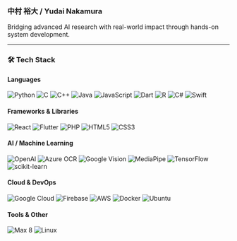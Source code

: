 ### 中村 裕大 / Yudai Nakamura
Bridging advanced AI research with real-world impact through hands-on system development.

---

<!-- ─── Tech Stack ─────────────────────────────────────────── -->
### 🛠 Tech Stack

#### Languages
![Python](https://img.shields.io/badge/Python-3776AB?style=for-the-badge&logo=python&logoColor=white)
![C](https://img.shields.io/badge/C-00599C?style=for-the-badge&logo=c&logoColor=white)
![C++](https://img.shields.io/badge/C%2B%2B-00599C?style=for-the-badge&logo=c%2B%2B&logoColor=white)
![Java](https://img.shields.io/badge/Java-007396?style=for-the-badge&logo=openjdk&logoColor=white)
![JavaScript](https://img.shields.io/badge/JavaScript-F7DF1E?style=for-the-badge&logo=javascript&logoColor=black)
![Dart](https://img.shields.io/badge/Dart-0175C2?style=for-the-badge&logo=dart&logoColor=white)
![R](https://img.shields.io/badge/R-276DC3?style=for-the-badge&logo=r&logoColor=white)
![C#](https://img.shields.io/badge/C%23-239120?style=for-the-badge&logo=c-sharp&logoColor=white)
![Swift](https://img.shields.io/badge/Swift-FA7343?style=for-the-badge&logo=swift&logoColor=white)

#### Frameworks & Libraries
![React](https://img.shields.io/badge/React-61DAFB?style=for-the-badge&logo=react&logoColor=black)
![Flutter](https://img.shields.io/badge/Flutter-02569B?style=for-the-badge&logo=flutter&logoColor=white)
![PHP](https://img.shields.io/badge/PHP-777BB4?style=for-the-badge&logo=php&logoColor=white)
![HTML5](https://img.shields.io/badge/HTML5-E34F26?style=for-the-badge&logo=html5&logoColor=white)
![CSS3](https://img.shields.io/badge/CSS3-1572B6?style=for-the-badge&logo=css3&logoColor=white)

#### AI / Machine Learning
![OpenAI](https://img.shields.io/badge/OpenAI-412991?style=for-the-badge&logo=openai&logoColor=white)
![Azure OCR](https://img.shields.io/badge/Azure%20OCR-0078D4?style=for-the-badge&logo=microsoftazure&logoColor=white)
![Google Vision](https://img.shields.io/badge/Google%20Vision-4285F4?style=for-the-badge&logo=google&logoColor=white)
![MediaPipe](https://img.shields.io/badge/MediaPipe-FF6F00?style=for-the-badge&logo=google&logoColor=white)
![TensorFlow](https://img.shields.io/badge/TensorFlow-FF6F00?style=for-the-badge&logo=tensorflow&logoColor=white)
![scikit-learn](https://img.shields.io/badge/scikit--learn-F7931E?style=for-the-badge&logo=scikit-learn&logoColor=white)

#### Cloud & DevOps
![Google Cloud](https://img.shields.io/badge/GCP-4285F4?style=for-the-badge&logo=googlecloud&logoColor=white)
![Firebase](https://img.shields.io/badge/Firebase-FFCA28?style=for-the-badge&logo=firebase&logoColor=black)
![AWS](https://img.shields.io/badge/AWS-232F3E?style=for-the-badge&logo=amazon-aws&logoColor=white)
![Docker](https://img.shields.io/badge/Docker-2496ED?style=for-the-badge&logo=docker&logoColor=white)
![Ubuntu](https://img.shields.io/badge/Ubuntu-E95420?style=for-the-badge&logo=ubuntu&logoColor=white)

#### Tools & Other
![Max 8](https://img.shields.io/badge/Max%208-000000?style=for-the-badge&logo=cycling74&logoColor=white)
![Linux](https://img.shields.io/badge/Linux-FCC624?style=for-the-badge&logo=linux&logoColor=black)
<!-- ────────────────────────────────────────────────────────── -->

